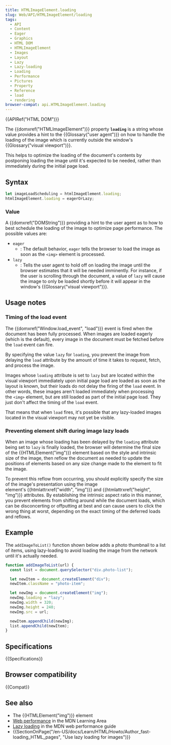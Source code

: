 ```yaml
---
title: HTMLImageElement.loading
slug: Web/API/HTMLImageElement/loading
tags:
  - API
  - Content
  - Eager
  - Graphics
  - HTML DOM
  - HTMLImageElement
  - Images
  - Layout
  - Lazy
  - Lazy-loading
  - Loading
  - Performance
  - Pictures
  - Property
  - Reference
  - load
  - rendering
browser-compat: api.HTMLImageElement.loading
---
```

{{APIRef("HTML DOM")}}

The {{domxref("HTMLImageElement")}}
property **`loading`** is a string whose value provides a hint
to the {{Glossary("user agent")}} on how to handle the loading of the image which
is currently outside the window's {{Glossary("visual viewport")}}.

This helps
to optimize the loading of the document's contents by postponing loading the image until
it's expected to be needed, rather than immediately during the initial page load.

## Syntax

```js
let imageLoadScheduling = htmlImageElement.loading;
htmlImageElement.loading = eagerOrLazy;
```

### Value

A {{domxref("DOMString")}} providing a hint to the user agent as to how to best
schedule the loading of the image to optimize page performance. The possible values are:

- `eager`
  - : The default behavior, `eager` tells the browser to load the image as soon
    as the `<img>` element is processed.
- `lazy`
  - : Tells the user agent to hold off on loading the image until the browser estimates
    that it will be needed imminently. For instance, if the user is scrolling through the
    document, a value of `lazy` will cause the image to only be loaded shortly
    before it will appear in the window's {{Glossary("visual viewport")}}.

## Usage notes

### Timing of the load event

The {{domxref("Window.load_event", "load")}} event is fired when the document has been
fully processed. When images are loaded eagerly (which is the default), every image in
the document must be fetched before the `load` event can fire.

By specifying the value `lazy` for `loading`, you prevent the
image from delaying the `load` attribute by the amount of time it takes to
request, fetch, and process the image.

Images whose `loading` attribute is set to `lazy` but are located
within the visual viewport immediately upon initial page load are loaded as soon as the
layout is known, but their loads do not delay the firing of the `load` event.
In other words, these images aren't loaded immediately when processing
the `<img>` element, but are still loaded as part of the initial page
load. They just don't affect the timing of the `load` event.

That means that when `load` fires, it's possible that any lazy-loaded images
located in the visual viewport may not yet be visible.

### Preventing element shift during image lazy loads

When an image whose loading has been delayed by the `loading` attribute
being set to `lazy` is finally loaded, the browser will determine the final
size of the {{HTMLElement("img")}} element based on the style and intrinsic size of the
image, then reflow the document as needed to update the positions of elements based on
any size change made to the element to fit the image.

To prevent this reflow from occurring, you should explicitly specify the size of the
image's presentation using the image element's {{htmlattrxref("width", "img")}} and
{{htmlattrxref("height", "img")}} attributes. By establishing the intrinsic aspect ratio
in this manner, you prevent elements from shifting around while the document loads,
which can be disconcerting or offputting at best and can cause users to click the wrong
thing at worst, depending on the exact timing of the deferred loads and reflows.

## Example

The `addImageToList()` function shown below adds a photo thumbnail to a list
of items, using lazy-loading to avoid loading the image from the network until it's
actually needed.

```js
function addImageToList(url) {
  const list = document.querySelector("div.photo-list");

  let newItem = document.createElement("div");
  newItem.className = "photo-item";

  let newImg = document.createElement("img");
  newImg.loading = "lazy";
  newImg.width = 320;
  newImg.height = 240;
  newImg.src = url;

  newItem.appendChild(newImg);
  list.appendChild(newItem);
}
```

## Specifications

{{Specifications}}

## Browser compatibility

{{Compat}}

## See also

- The {{HTMLElement("img")}} element
- [Web performance](/en-US/docs/Learn/Performance) in the MDN Learning Area
- [Lazy loading](/en-US/docs/Web/Performance/Lazy_loading) in the MDN web
  performance guide
- {{SectionOnPage("/en-US/docs/Learn/HTML/Howto/Author_fast-loading_HTML_pages", "Use
    lazy loading for images")}}

